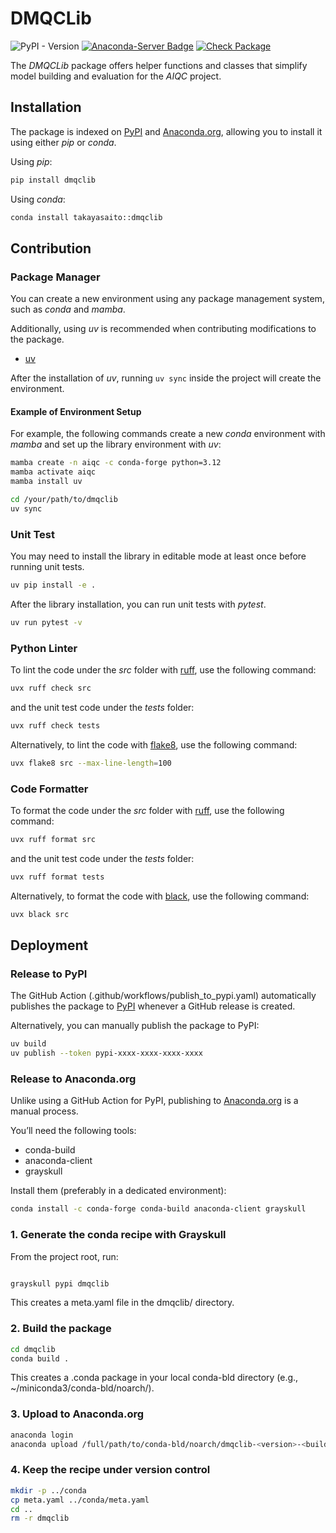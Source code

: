 # DMQCLib

![PyPI - Version](https://img.shields.io/pypi/v/dmqclib)
[![Anaconda-Server Badge](https://anaconda.org/takayasaito/dmqclib/badges/version.svg)](https://anaconda.org/takayasaito/dmqclib)
[![Check Package](https://github.com/AIQC-Hub/dmqclib/actions/workflows/check_package.yml/badge.svg)](https://github.com/AIQC-Hub/dmqclib/actions/workflows/check_package.yml)

The *DMQCLib* package offers helper functions and classes that simplify model building and evaluation for the *AIQC* project.

## Installation
The package is indexed on [PyPI](https://pypi.org/project/dmqclib/) and [Anaconda.org](https://anaconda.org/takayasaito/dmqclib), allowing you to install it using either *pip* or *conda*.

Using *pip*:
```bash
pip install dmqclib
```

Using *conda*:
```bash
conda install takayasaito::dmqclib 
```


## Contribution

### Package Manager
You can create a new environment using any package management system, such as *conda* and *mamba*. 

Additionally, using *uv* is recommended when contributing modifications to the package.

 - [uv](https://docs.astral.sh/uv/)

After the installation of *uv*, running `uv sync` inside the project will create the environment.

#### Example of Environment Setup
For example, the following commands create a new *conda* environment with *mamba* and set up the library environment with *uv*:
```bash
mamba create -n aiqc -c conda-forge python=3.12
mamba activate aiqc
mamba install uv

cd /your/path/to/dmqclib
uv sync
```

### Unit Test
You may need to install the library in editable mode at least once before running unit tests.

```bash
uv pip install -e .
```

After the library installation, you can run unit tests with *pytest*.

```bash
uv run pytest -v
```

### Python Linter
To lint the code under the *src* folder with [ruff](https://astral.sh/ruff), use the following command:

```bash
uvx ruff check src
```

and the unit test code under the *tests* folder:

```bash
uvx ruff check tests
```

Alternatively, to lint the code with [flake8](https://flake8.pycqa.org), use the following command:

```bash
uvx flake8 src --max-line-length=100
```


### Code Formatter
To format the code under the *src* folder with [ruff](https://astral.sh/ruff), use the following command:

```bash
uvx ruff format src
```

and the unit test code under the *tests* folder:

```bash
uvx ruff format tests
```

Alternatively, to format the code with [black](https://pypi.org/project/black/), use the following command:

```bash
uvx black src
```

## Deployment

### Release to PyPI
The GitHub Action (.github/workflows/publish_to_pypi.yaml) automatically publishes the package to [PyPI](https://pypi.org/project/dmqclib/) whenever a GitHub release is created.

Alternatively, you can manually publish the package to PyPI:

```bash
uv build
uv publish --token pypi-xxxx-xxxx-xxxx-xxxx
```

### Release to Anaconda.org

Unlike using a GitHub Action for PyPI, publishing to [Anaconda.org](https://anaconda.org/takayasaito/dmqclib) is a manual process.

You’ll need the following tools:

  - conda-build
  - anaconda-client
  - grayskull

Install them (preferably in a dedicated environment):
```bash
conda install -c conda-forge conda-build anaconda-client grayskull
```

### 1. Generate the conda recipe with Grayskull

From the project root, run:
```bash

grayskull pypi dmqclib
```

This creates a meta.yaml file in the dmqclib/ directory.

### 2. Build the package
```bash
cd dmqclib
conda build .
```

This creates a .conda package in your local conda-bld directory (e.g., ~/miniconda3/conda-bld/noarch/).

### 3. Upload to Anaconda.org

```bash
anaconda login
anaconda upload /full/path/to/conda-bld/noarch/dmqclib-<version>-<build>.conda
```

### 4. Keep the recipe under version control

```bash
mkdir -p ../conda
cp meta.yaml ../conda/meta.yaml
cd ..
rm -r dmqclib
```
